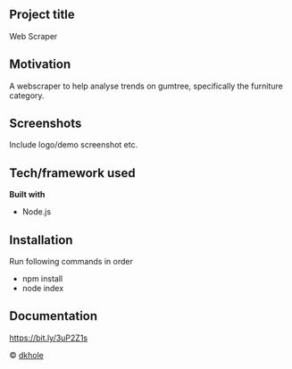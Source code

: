 ## Project title
Web Scraper

## Motivation
A webscraper to help analyse trends on gumtree, specifically the furniture category.

## Screenshots
Include logo/demo screenshot etc.

## Tech/framework used
<b>Built with</b>
- Node.js

## Installation
Run following commands in order
- npm install
- node index

## Documentation
https://bit.ly/3uP2Z1s

© [dkhole]()
